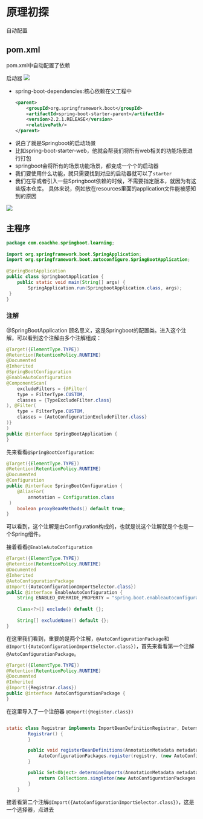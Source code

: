 # 原理初探

自动配置

## pom.xml

pom.xml中自动配置了依赖



启动器
![](https://coachhe-1305181419.cos.ap-guangzhou.myqcloud.com/%E7%A8%8B%E5%BA%8F%E5%91%98/%E5%B7%A5%E5%85%B7/git/20210919171656.png)

- spring-boot-dependencies:核心依赖在父工程中
  ```xml
  <parent>  
      <groupId>org.springframework.boot</groupId>  
      <artifactId>spring-boot-starter-parent</artifactId>  
      <version>2.2.1.RELEASE</version>  
      <relativePath/>  
  </parent>
  ```
- 说白了就是Springboot的启动场景
- 比如spring-boot-starter-web，他就会帮我们将所有web相关的功能场景进行打包
- springboot会将所有的场景功能场景，都变成一个个的启动器
- 我们要使用什么功能，就只需要找到对应的启动器就可以了`starter`
- 我们在写或者引入一些Springboot依赖的时候，不需要指定版本，就因为有这些版本仓库。
具体来说，例如放在resources里面的application文件能被感知到的原因
<img src=https://coachhe-1305181419.cos.ap-guangzhou.myqcloud.com/%E7%A8%8B%E5%BA%8F%E5%91%98/%E5%B7%A5%E5%85%B7/git/20210919171327.png>


## 主程序
```java
package com.coachhe.springboot.learning;  
  
import org.springframework.boot.SpringApplication;  
import org.springframework.boot.autoconfigure.SpringBootApplication;  
  
@SpringBootApplication  
public class SpringbootApplication {  
    public static void main(String[] args) {  
        SpringApplication.run(SpringbootApplication.class, args);  
 }  
}
```

### 注解
@SpringBootApplication
顾名思义，这是Springboot的配置类。进入这个注解，可以看到这个注解由多个注解组成：

```java
@Target({ElementType.TYPE})  
@Retention(RetentionPolicy.RUNTIME)  
@Documented  
@Inherited  
@SpringBootConfiguration  
@EnableAutoConfiguration  
@ComponentScan(  
    excludeFilters = {@Filter(  
    type = FilterType.CUSTOM,  
    classes = {TypeExcludeFilter.class}  
), @Filter(  
    type = FilterType.CUSTOM,  
    classes = {AutoConfigurationExcludeFilter.class}  
)}  
)  
public @interface SpringBootApplication {
}
```

先来看看`@SpringBootConfiguration`:
```java
@Target({ElementType.TYPE})  
@Retention(RetentionPolicy.RUNTIME)  
@Documented  
@Configuration  
public @interface SpringBootConfiguration {  
    @AliasFor(  
        annotation = Configuration.class  
 )  
    boolean proxyBeanMethods() default true;  
}
```
可以看到，这个注解是由Configuration构成的，也就是说这个注解就是个也是一个Spring组件。

接着看看`@EnableAutoConfiguration`
```java
@Target({ElementType.TYPE})  
@Retention(RetentionPolicy.RUNTIME)  
@Documented  
@Inherited  
@AutoConfigurationPackage  
@Import({AutoConfigurationImportSelector.class})  
public @interface EnableAutoConfiguration {  
    String ENABLED_OVERRIDE_PROPERTY = "spring.boot.enableautoconfiguration";  
  
    Class<?>[] exclude() default {};  
  
    String[] excludeName() default {};  
}
```

在这里我们看到，重要的是两个注解，`@AutoConfigurationPackage`和`@Import({AutoConfigurationImportSelector.class})`，首先来看看第一个注解`@AutoConfigurationPackage`。

```java
@Target({ElementType.TYPE})  
@Retention(RetentionPolicy.RUNTIME)  
@Documented  
@Inherited  
@Import({Registrar.class})  
public @interface AutoConfigurationPackage {  
}
```

在这里导入了一个注册器
`@Import({Register.class})`

```java

static class Registrar implements ImportBeanDefinitionRegistrar, DeterminableImports {
        Registrar() {
        }

        public void registerBeanDefinitions(AnnotationMetadata metadata, BeanDefinitionRegistry registry) {
            AutoConfigurationPackages.register(registry, (new AutoConfigurationPackages.PackageImport(metadata)).getPackageName());
        }

        public Set<Object> determineImports(AnnotationMetadata metadata) {
            return Collections.singleton(new AutoConfigurationPackages.PackageImport(metadata));
        }
    }
```


接着看第二个注解`@Import({AutoConfigurationImportSelector.class})`，这是一个选择器，点进去







